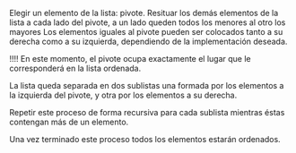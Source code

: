 Elegir un elemento de la lista: pivote.
Resituar los demás elementos de la lista a cada lado del pivote,
  a un lado queden todos los menores
  al otro los mayores
  Los elementos iguales al pivote pueden ser colocados tanto a su derecha como a su izquierda, dependiendo de la implementación deseada.

   !!!! En este momento, el pivote ocupa exactamente el lugar que le corresponderá en la lista ordenada.

La lista queda separada en dos sublistas
    una formada por los elementos a la izquierda del pivote,
    y otra por los elementos a su derecha.

Repetir este proceso de forma recursiva para cada sublista mientras éstas contengan más de un elemento.

Una vez terminado este proceso todos los elementos estarán ordenados.
